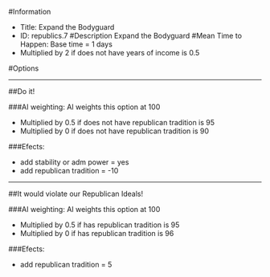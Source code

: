#Information
 - Title: Expand the Bodyguard
 - ID: republics.7
#Description
Expand the Bodyguard
#Mean Time to Happen:
Base time = 1 days
 - Multiplied by 2 if does not have years of income is 0.5

#Options

___
##Do it!

###AI weighting:
AI weights this option at 100
 - Multiplied by 0.5 if does not have republican tradition is 95
 - Multiplied by 0 if does not have republican tradition is 90


###Efects:<ul><li>add stability or adm power = yes</li><li>add republican tradition = -10</li></ul>

___
##It would violate our Republican Ideals!

###AI weighting:
AI weights this option at 100
 - Multiplied by 0.5 if has republican tradition is 95
 - Multiplied by 0 if has republican tradition is 96


###Efects:<ul><li>add republican tradition = 5</li></ul>
